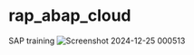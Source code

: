 # rap_abap_cloud
SAP training
![Screenshot 2024-12-25 000513](https://github.com/user-attachments/assets/5b89be48-dd37-4287-99e1-6d2237bfcd4d)
